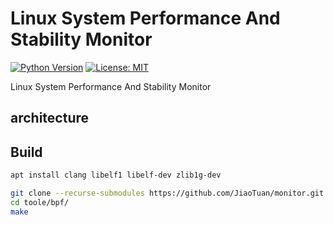 # Linux System Performance And Stability Monitor

[![Python Version](https://img.shields.io/badge/python-3.6+-blue.svg)](https://www.python.org/)
[![License: MIT](https://img.shields.io/badge/License-MIT-yellow.svg)](https://opensource.org/licenses/MIT)

Linux System Performance And Stability Monitor

## architecture


## Build
```bash
apt install clang libelf1 libelf-dev zlib1g-dev

git clone --recurse-submodules https://github.com/JiaoTuan/monitor.git
cd toole/bpf/
make
```